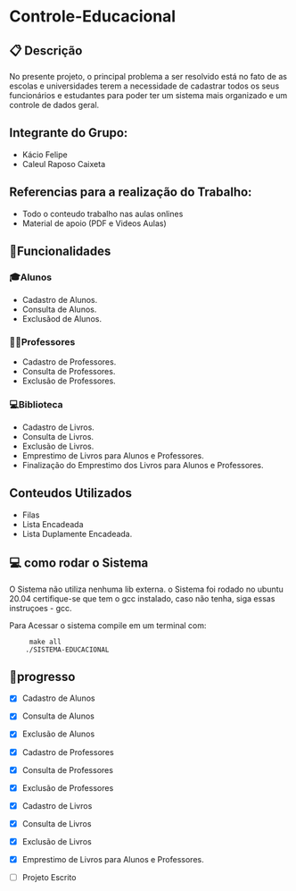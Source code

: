 # Controle-Educacional

## 📋 Descrição
No presente projeto, o principal problema a ser resolvido está no fato de as escolas e universidades terem a necessidade de cadastrar todos os seus funcionários e estudantes para poder ter um sistema mais organizado e um controle de dados geral.

## Integrante do Grupo:
- Kácio Felipe
- Caleul Raposo Caixeta

## Referencias para a realização do Trabalho:
- Todo o conteudo trabalho nas aulas onlines
-  Material de apoio (PDF e Videos Aulas)

##  🔧Funcionalidades

### 🎓Alunos
- Cadastro de Alunos.
- Consulta de Alunos.
- Exclusãod de Alunos.

### 👨‍🏫Professores
- Cadastro de Professores.
- Consulta de Professores.
- Exclusão de Professores.

### 💻Biblioteca
- Cadastro de Livros.
- Consulta de Livros.
- Exclusão de Livros.
- Emprestimo de Livros para Alunos e Professores.
- Finalização do Emprestimo dos Livros para Alunos e Professores.

## Conteudos Utilizados
- Filas
- Lista Encadeada
- Lista Duplamente Encadeada.

## 💻 como rodar o Sistema
O Sistema não utiliza nenhuma lib externa.
o Sistema foi rodado no ubuntu 20.04
certifique-se que tem o gcc instalado, caso não tenha, siga essas instruçoes - gcc.

Para Acessar o sistema compile em um terminal com:
```
     make all
    ./SISTEMA-EDUCACIONAL
```
## 📌progresso

-   [x] Cadastro de Alunos
-   [x] Consulta de Alunos
-   [x] Exclusão de Alunos
-   [x] Cadastro de Professores
-   [x] Consulta de Professores
-   [x] Exclusão de Professores
-   [x] Cadastro de Livros
-   [x] Consulta de Livros
-   [x] Exclusão de Livros
-   [x] Emprestimo de Livros para Alunos e Professores.
-   [ ] Projeto Escrito






 


